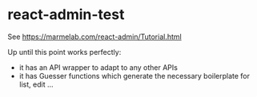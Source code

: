 # react-admin-test

See https://marmelab.com/react-admin/Tutorial.html

Up until this point works perfectly:

- it has an API wrapper to adapt to any other APIs
- it has Guesser functions which generate the necessary boilerplate for list, edit ...
